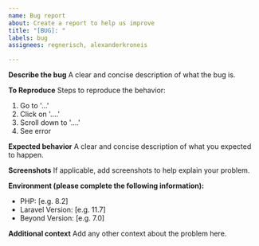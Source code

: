 ```yaml
---
name: Bug report
about: Create a report to help us improve
title: "[BUG]: "
labels: bug
assignees: regnerisch, alexanderkroneis

---
```


**Describe the bug**
A clear and concise description of what the bug is.

**To Reproduce**
Steps to reproduce the behavior:
1. Go to '...'
2. Click on '....'
3. Scroll down to '....'
4. See error

**Expected behavior**
A clear and concise description of what you expected to happen.

**Screenshots**
If applicable, add screenshots to help explain your problem.

**Environment (please complete the following information):**
 - PHP: [e.g. 8.2]
 - Laravel Version: [e.g. 11.7]
 - Beyond Version: [e.g. 7.0]

**Additional context**
Add any other context about the problem here.
